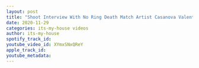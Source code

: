 ```yaml
---
layout: post
title: "Shoot Interview With No Ring Death Match Artist Casanova Valentine | #EP7"
date: 2020-11-29
categories: its-my-house videos
author: its-my-house
spotify_track_id: 
youtube_video_id: XYmxSNxQReY
apple_track_id: 
youtube_metadata: 
---
```

